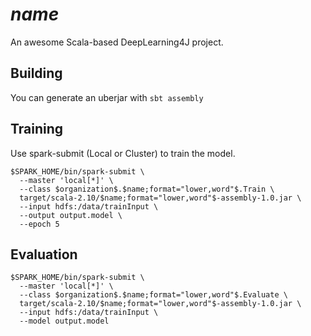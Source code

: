 # $name$

An awesome Scala-based DeepLearning4J project.

## Building

You can generate an uberjar with `sbt assembly`

## Training

Use spark-submit (Local or Cluster) to train the model.

    $SPARK_HOME/bin/spark-submit \
      --master 'local[*]' \
      --class $organization$.$name;format="lower,word"$.Train \
      target/scala-2.10/$name;format="lower,word"$-assembly-1.0.jar \
      --input hdfs:/data/trainInput \ 
      --output output.model \ 
      --epoch 5

## Evaluation

    $SPARK_HOME/bin/spark-submit \
      --master 'local[*]' \
      --class $organization$.$name;format="lower,word"$.Evaluate \
      target/scala-2.10/$name;format="lower,word"$-assembly-1.0.jar \
      --input hdfs:/data/trainInput \ 
      --model output.model